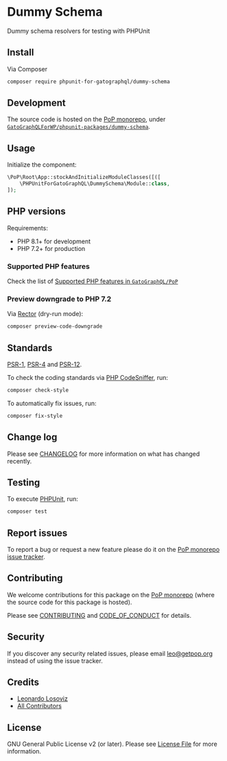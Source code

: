 # Dummy Schema

<!--
[![Build Status][ico-travis]][link-travis]
[![Quality Score][ico-code-quality]][link-code-quality]
[![Software License][ico-license]](LICENSE.md)
[![Latest Version on Packagist][ico-version]][link-packagist]
[![Coverage Status][ico-scrutinizer]][link-scrutinizer]
[![Total Downloads][ico-downloads]][link-downloads]
-->

Dummy schema resolvers for testing with PHPUnit

## Install

Via Composer

``` bash
composer require phpunit-for-gatographql/dummy-schema
```

## Development

The source code is hosted on the [PoP monorepo](https://github.com/GatoGraphQL/PoP), under [`GatoGraphQLForWP/phpunit-packages/dummy-schema`](https://github.com/GatoGraphQL/PoP/tree/master/layers/GatoGraphQLForWP/phpunit-packages/dummy-schema).

## Usage

Initialize the component:

``` php
\PoP\Root\App::stockAndInitializeModuleClasses([([
    \PHPUnitForGatoGraphQL\DummySchema\Module::class,
]);
```

## PHP versions

Requirements:

- PHP 8.1+ for development
- PHP 7.2+ for production

### Supported PHP features

Check the list of [Supported PHP features in `GatoGraphQL/PoP`](https://github.com/GatoGraphQL/PoP/blob/master/docs/supported-php-features.md)

### Preview downgrade to PHP 7.2

Via [Rector](https://github.com/rectorphp/rector) (dry-run mode):

```bash
composer preview-code-downgrade
```

## Standards

[PSR-1](https://www.php-fig.org/psr/psr-1), [PSR-4](https://www.php-fig.org/psr/psr-4) and [PSR-12](https://www.php-fig.org/psr/psr-12).

To check the coding standards via [PHP CodeSniffer](https://github.com/squizlabs/PHP_CodeSniffer), run:

``` bash
composer check-style
```

To automatically fix issues, run:

``` bash
composer fix-style
```

## Change log

Please see [CHANGELOG](CHANGELOG.md) for more information on what has changed recently.

## Testing

To execute [PHPUnit](https://phpunit.de/), run:

``` bash
composer test
```

## Report issues

To report a bug or request a new feature please do it on the [PoP monorepo issue tracker](https://github.com/GatoGraphQL/PoP/issues).

## Contributing

We welcome contributions for this package on the [PoP monorepo](https://github.com/GatoGraphQL/PoP) (where the source code for this package is hosted).

Please see [CONTRIBUTING](CONTRIBUTING.md) and [CODE_OF_CONDUCT](CODE_OF_CONDUCT.md) for details.

## Security

If you discover any security related issues, please email leo@getpop.org instead of using the issue tracker.

## Credits

- [Leonardo Losoviz][link-author]
- [All Contributors][link-contributors]

## License

GNU General Public License v2 (or later). Please see [License File](LICENSE.md) for more information.

[ico-version]: https://img.shields.io/packagist/v/phpunit-for-gatographql/dummy-schema.svg?style=flat-square
[ico-license]: https://img.shields.io/badge/license-GPLv2-brightgreen.svg?style=flat-square
[ico-travis]: https://img.shields.io/travis/phpunit-for-gatographql/dummy-schema/master.svg?style=flat-square
[ico-scrutinizer]: https://img.shields.io/scrutinizer/coverage/g/phpunit-for-gatographql/dummy-schema.svg?style=flat-square
[ico-code-quality]: https://img.shields.io/scrutinizer/g/phpunit-for-gatographql/dummy-schema.svg?style=flat-square
[ico-downloads]: https://img.shields.io/packagist/dt/phpunit-for-gatographql/dummy-schema.svg?style=flat-square

[link-packagist]: https://packagist.org/packages/phpunit-for-gatographql/dummy-schema
[link-travis]: https://travis-ci.org/phpunit-for-gatographql/dummy-schema
[link-scrutinizer]: https://scrutinizer-ci.com/g/phpunit-for-gatographql/dummy-schema/code-structure
[link-code-quality]: https://scrutinizer-ci.com/g/phpunit-for-gatographql/dummy-schema
[link-downloads]: https://packagist.org/packages/phpunit-for-gatographql/dummy-schema
[link-author]: https://github.com/leoloso
[link-contributors]: ../../../../../../contributors
